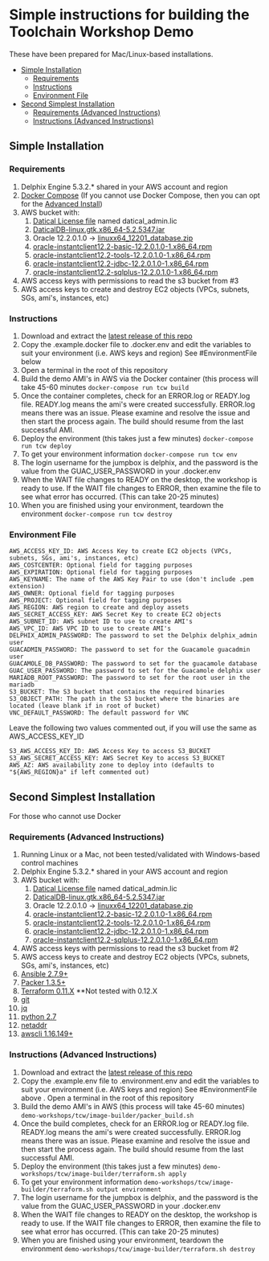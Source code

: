 # Simple instructions for building the Toolchain Workshop Demo <!-- omit in toc -->

These have been prepared for Mac/Linux-based installations.

- [Simple Installation](#simple-installation)
  - [Requirements](#requirements)
  - [Instructions](#instructions)
  - [Environment File](#environment-file)
- [Second Simplest Installation](#second-simplest-installation)
  - [Requirements (Advanced Instructions)](#requirements-advanced-instructions)
  - [Instructions (Advanced Instructions)](#instructions-advanced-instructions)

## Simple Installation

### Requirements

1. Delphix Engine 5.3.2.* shared in your AWS account and region
2. [Docker Compose](https://docs.docker.com/compose/install)
(If you cannot use Docker Compose, then you can opt for the [Advanced Install](#advancedinstall))
3. AWS bucket with:
    1. [Datical License file](https://www.datical.com) named datical_admin.lic
    2. [DaticalDB-linux.gtk.x86_64-5.2.5347.jar](https://www.datical.com)
    3. Oracle 12.2.0.1.0 -> [linuxx64_12201_database.zip](https://www.oracle.com/technetwork/database/enterprise-edition/downloads/oracle12c-linux-12201-3608234.html)
    4. [oracle-instantclient12.2-basic-12.2.0.1.0-1.x86_64.rpm](https://www.oracle.com/technetwork/topics/linuxx86-64soft-092277.html)
    5. [oracle-instantclient12.2-tools-12.2.0.1.0-1.x86_64.rpm](https://www.oracle.com/technetwork/topics/linuxx86-64soft-092277.html)
    6. [oracle-instantclient12.2-jdbc-12.2.0.1.0-1.x86_64.rpm](https://www.oracle.com/technetwork/topics/linuxx86-64soft-092277.html)
    7. [oracle-instantclient12.2-sqlplus-12.2.0.1.0-1.x86_64.rpm](https://www.oracle.com/technetwork/topics/linuxx86-64soft-092277.html)
4. AWS access keys with permissions to read the s3 bucket from #3
5. AWS access keys to create and destroy EC2 objects (VPCs, subnets, SGs, ami's, instances, etc)

### Instructions

1. Download and extract the [latest release of this repo](https://github.com/delphix/packer-templates/releases/latest)
2. Copy the .example.docker file to .docker.env and edit the variables to suit your environment (i.e. AWS keys and region) See #EnvironmentFile below
3. Open a terminal in the root of this repository
4. Build the demo AMI's in AWS via the Docker container (this process will take 45-60 minutes ```docker-compose run tcw build```
5. Once the container completes, check for an ERROR.log or READY.log file. READY.log means the ami's were created successfully. ERROR.log means there was an issue. Please examine and resolve the issue and then start the process again. The build should resume from the last successful AMI.
6. Deploy the environment (this takes just a few minutes) ```docker-compose run tcw deploy```
7. To get your environment information ```docker-compose run tcw env```
8. The login username for the jumpbox is delphix, and the password is the value from the GUAC_USER_PASSWORD in your .docker.env
9. When the WAIT file changes to READY on the desktop, the workshop is ready to use. If the WAIT file changes to ERROR, then examine the file to see what error has occurred. (This can take 20-25 minutes)
10. When you are finished using your environment, teardown the environment ```docker-compose run tcw destroy```

### Environment File

    AWS_ACCESS_KEY_ID: AWS Access Key to create EC2 objects (VPCs, subnets, SGs, ami's, instances, etc)
    AWS_COSTCENTER: Optional field for tagging purposes
    AWS_EXPIRATION: Optional field for tagging purposes
    AWS_KEYNAME: The name of the AWS Key Pair to use (don't include .pem extension)
    AWS_OWNER: Optional field for tagging purposes
    AWS_PROJECT: Optional field for tagging purposes
    AWS_REGION: AWS region to create and deploy assets
    AWS_SECRET_ACCESS_KEY: AWS Secret Key to create EC2 objects
    AWS_SUBNET_ID: AWS subnet ID to use to create AMI's
    AWS_VPC_ID: AWS VPC ID to use to create AMI's
    DELPHIX_ADMIN_PASSWORD: The password to set the Delphix delphix_admin user
    GUACADMIN_PASSWORD: The password to set for the Guacamole guacadmin user
    GUACAMOLE_DB_PASSWORD: The password to set for the guacamole database
    GUAC_USER_PASSWORD: The password to set for the Guacamole delphix user
    MARIADB_ROOT_PASSWORD: The password to set for the root user in the mariadb
    S3_BUCKET: The S3 bucket that contains the required binaries
    S3_OBJECT_PATH: The path in the S3 bucket where the binaries are located (leave blank if in root of bucket)
    VNC_DEFAULT_PASSWORD: The default password for VNC

Leave the following two values commented out, if you will use the same as AWS_ACCESS_KEY_ID

    S3_AWS_ACCESS_KEY_ID: AWS Access Key to access S3_BUCKET
    S3_AWS_SECRET_ACCESS_KEY: AWS Secret Key to access S3_BUCKET
    AWS_AZ: AWS availability zone to deploy into (defaults to "${AWS_REGION}a" if left commented out)

## Second Simplest Installation

For those who cannot use Docker

### Requirements (Advanced Instructions)

1. Running Linux or a Mac, not been tested/validated with Windows-based control machines
2. Delphix Engine 5.3.2.* shared in your AWS account and region
3. AWS bucket with:
    1. [Datical License file](www.datical.com) named datical_admin.lic
    2. [DaticalDB-linux.gtk.x86_64-5.2.5347.jar](www.datical.com)
    3. Oracle 12.2.0.1.0 -> [linuxx64_12201_database.zip](https://www.oracle.com/technetwork/database/enterprise-edition/downloads/oracle12c-linux-12201-3608234.html)
    4. [oracle-instantclient12.2-basic-12.2.0.1.0-1.x86_64.rpm](https://www.oracle.com/technetwork/topics/linuxx86-64soft-092277.html)
    5. [oracle-instantclient12.2-tools-12.2.0.1.0-1.x86_64.rpm](https://www.oracle.com/technetwork/topics/linuxx86-64soft-092277.html)
    6. [oracle-instantclient12.2-jdbc-12.2.0.1.0-1.x86_64.rpm](https://www.oracle.com/technetwork/topics/linuxx86-64soft-092277.html)
    7. [oracle-instantclient12.2-sqlplus-12.2.0.1.0-1.x86_64.rpm](https://www.oracle.com/technetwork/topics/linuxx86-64soft-092277.html)
4. AWS access keys with permissions to read the s3 bucket from #2
5. AWS access keys to create and destroy EC2 objects (VPCs, subnets, SGs, ami's, instances, etc)
6. [Ansible 2.7.9+](https://www.ansible.com/)
7. [Packer 1.3.5+](https://packer.io)
8. [Terraform 0.11.X](https://terraform.io) **Not tested with 0.12.X
9. [git](https://git-scm.com/downloads)
10. [jq](https://stedolan.github.io/jq/)
11. [python 2.7](https://www.python.org)
12. [netaddr](https://pypi.org/project/netaddr)
13. [awscli 1.16.149+](https://aws.amazon.com/cli/)

### Instructions (Advanced Instructions)

1. Download and extract the [latest release of this repo](https://github.com/delphix/packer-templates/releases/latest)
2. Copy the .example.env file to .environment.env and edit the variables to suit your environment (i.e. AWS keys and region) See #EnvironmentFile above
. Open a terminal in the root of this repository
3. Build the demo AMI's in AWS (this process will take 45-60 minutes)
```demo-workshops/tcw/image-builder/packer_build.sh```
5. Once the build completes, check for an ERROR.log or READY.log file. READY.log means the ami's were created successfully. ERROR.log means there was an issue. Please examine and resolve the issue and then start the process again. The build should resume from the last successful AMI.
6. Deploy the environment (this takes just a few minutes)
```demo-workshops/tcw/image-builder/terraform.sh apply```
1. To get your environment information
```demo-workshops/tcw/image-builder/terraform.sh output environment```
8. The login username for the jumpbox is delphix, and the password is the value from the GUAC_USER_PASSWORD in your .docker.env
9. When the WAIT file changes to READY on the desktop, the workshop is ready to use. If the WAIT file changes to ERROR, then examine the file to see what error has occurred. (This can take 20-25 minutes)
10. When you are finished using your environment, teardown the environment
```demo-workshops/tcw/image-builder/terraform.sh destroy```